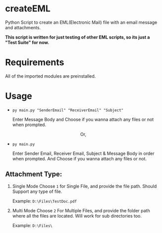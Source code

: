 # createEML

Python Script to create an EML(Electronic Mail) file with an email message and attachments.

**This script is written for just testing of other EML scripts, so its just a "Test Suite" for now.**

# Requirements

All of the imported modules are preinstalled.

# Usage

- `py main.py "SenderEmail" "ReceiverEmail" "Subject"`

  Enter Message Body and Choose if you wanna attach any files or not when prompted.

<center>Or,</center>

- `py main.py`

  Enter Sender Email, Receiver Email, Subject & Message Body in order when prompted.
  And Choose if you wanna attach any files or not.

## Attachment Type:

1) Single Mode
   Choose `1` for Single File, and provide the file path.
   Should Support any type of file.
   
   Example: `D:\Files\TestDoc.pdf`
   
2) Multi Mode
   Choose `2` For Multiple Files, and provide the folder path where all the files are located.
   Will work for sub directories too.
   
   Example: `D:\Files\`
